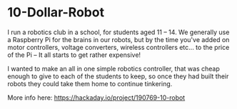 # 10-Dollar-Robot
I run a robotics club in a school, for students aged 11 – 14. We generally use a Raspberry Pi for the brains in our robots, but by the time you've added on motor controllers, voltage converters, wireless controllers etc... to the price of the Pi – It all starts to get rather expensive!
 
I wanted to make an all in one simple robotics controller, that was cheap enough to give to each of the students to keep, so once they had built their robots they could take them home to continue tinkering.

More info here: https://hackaday.io/project/190769-10-robot

